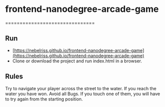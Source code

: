 # frontend-nanodegree-arcade-game
===============================

## Run
* [https://nebelriss.github.io/frontend-nanodegree-arcade-game](https://nebelriss.github.io/frontend-nanodegree-arcade-game)
* Clone or download the project and run index.html in a browser.

## Rules
Try to navigate your player across the street to the water.
If you reach the water you have won. Avoid all Bugs.
If you touch one of them, you will have to try again from the starting position.